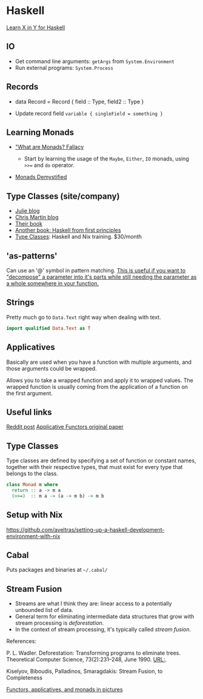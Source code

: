 # Haskell

[Learn X in Y for Haskell](https://learnxinyminutes.com/docs/haskell/)

## IO

- Get command line arguments: `getArgs` from `System.Environment`
- Run external programs: `System.Process`

## Records

- data Record = Record { field :: Type, field2 :: Type }

- Update record field `variable { singleField = something }`


## Learning Monads

- ["What are Monads? Fallacy](https://two-wrongs.com/the-what-are-monads-fallacy)
    - Start by learning the usage of the `Maybe`, `Either`, `IO` monads,
      using `>>=` and `do` operator.

- [Monads Demystified](https://blog.reverberate.org/2015/08/monads-demystified.html)

## Type Classes (site/company)

- [Julie blog](https://argumatronic.com/about.html)
- [Chris Martin blog](https://chris-martin.org/)
- [Their book](https://joyofhaskell.com/)
- [Another book: Haskell from first principles](https://www.goodreads.com/book/show/25587599-haskell-programming-from-first-principles)
- [Type Classes](https://typeclasses.com/): Haskell and Nix training. $30/month

## 'as-patterns'

Can use an '@' symbol in pattern matching. [This is useful if you want
to "decompose" a parameter into it's parts while still needing the
parameter as a whole somewhere in your
function.](https://stackoverflow.com/a/1153609/5932184)

## Strings

Pretty much go to `Data.Text` right way when dealing with text.

```haskell
import qualified Data.Text as T
```

## Applicatives

Basically are used when you have a function with multiple arguments, and those arguments could be wrapped.

Allows you to take a wrapped function and apply it to wrapped values.
The wrapped function is usually coming from the application of a function on the first argument.


## Useful links

[Reddit post](https://www.reddit.com/r/haskell/comments/npxfba/ive_tried_to_learn_haskell_several_times_but_keep/)
[Applicative Functors original paper](https://www.staff.city.ac.uk/~ross/papers/Applicative.pdf)

## Type Classes

Type classes are defined by specifying a set of function or constant names,
together with their respective types, that must exist for every type that belongs to the class.

```haskell
class Monad m where
  return :: a -> m a
  (>>=)  :: m a -> (a -> m b) -> m b
```

## Setup with Nix

<https://github.com/aveltras/setting-up-a-haskell-development-environment-with-nix>


## Cabal

Puts packages and binaries at `~/.cabal/`

## Stream Fusion

- Streams are what I think they are: linear access to a potentially unbounded list of data.
- General term for eliminating intermediate data structures that grow with stream processing is *deforestation*.
- In the context of stream processing, it's typically called *stream fusion*.

References:

P. L. Wadler. Deforestation: Transforming programs to eliminate trees. Theoretical Computer Science, 73(2):231–248, June 1990.
[URL:](http://homepages.inf.ed.ac.uk/wadler/topics/deforestation.html).

Kiselyov, Biboudis, Palladinos, Smaragdakis: Stream Fusion, to Completeness

[Functors, applicatives, and monads in pictures](https://www.adit.io/posts/2013-04-17-functors,_applicatives,_and_monads_in_pictures.html)

